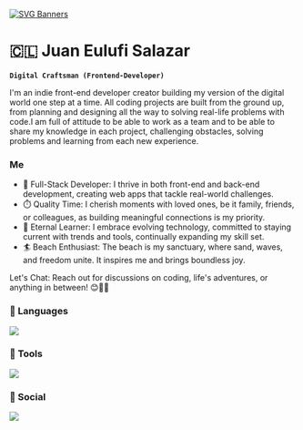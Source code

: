 [![SVG Banners](https://svg-banners.vercel.app/api?type=origin&text1=Hy%20There%20👋&text2=💖%20Open%20LinkedIn&width=1000&height=300)](https://www.linkedin.com/in/juan-eulufi/)


# 🇨🇱 Juan Eulufi Salazar


**`Digital Craftsman (Frontend-Developer)`**

I'm an indie front-end developer creator building my version of the digital world one step at a time. All coding projects are built from the ground up, from planning and designing all the way to solving real-life problems with code.I am full of attitude to be able to work as a team and to be able to share my knowledge in each project, challenging obstacles, solving problems and learning from each new experience.

### Me

- 💯 Full-Stack Developer: I thrive in both front-end and back-end development, creating web apps that tackle real-world challenges.
- ⏱️ Quality Time: I cherish moments with loved ones, be it family, friends, or colleagues, as building meaningful connections is my priority.
- 🤝 Eternal Learner: I embrace evolving technology, committed to staying current with trends and tools, continually expanding my skill set.
- 🏄 Beach Enthusiast: The beach is my sanctuary, where sand, waves, and freedom unite. It inspires me and brings boundless joy.

Let's Chat: Reach out for discussions on coding, life's adventures, or anything in between! 😊🌴🌊

### 🧰 Languages

<img src="https://skillicons.dev/icons?i=react,js,ts,nextjs,emotion,sass,bootstrap,styledcomponents,tailwind,express,nodejs,mongodb,mysql,java,spring" />

### 🔧 Tools

<img src="https://skillicons.dev/icons?i=vite,figma,bash,git,github, discord,vscode" />

### 🌟 Social 

<img src="https://skillicons.dev/icons?i=linkedin,twitter" />


